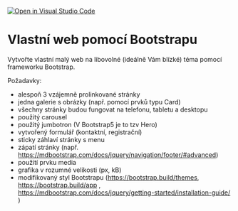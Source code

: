 [![Open in Visual Studio Code](https://classroom.github.com/assets/open-in-vscode-f059dc9a6f8d3a56e377f745f24479a46679e63a5d9fe6f495e02850cd0d8118.svg)](https://classroom.github.com/online_ide?assignment_repo_id=7136112&assignment_repo_type=AssignmentRepo)
# Vlastní web pomocí Bootstrapu

Vytvořte vlastní malý web na libovolné (ideálně Vám blízké) téma pomocí frameworku Bootstrap.

Požadavky:

* alespoň 3 vzájemně prolinkované stránky
* jedna galerie s obrázky (např. pomocí prvků typu Card)
* všechny stránky budou fungovat na telefonu, tabletu a desktopu
* použitý carousel
* použitý jumbotron (V Bootstrap5 je to tzv Hero)
* vytvořený formulář (kontaktní, registrační)
* sticky záhlaví stránky s menu
* zápatí stránky (např. https://mdbootstrap.com/docs/jquery/navigation/footer/#advanced)
* použití prvku media
* grafika v rozumné velikosti (px, kB)
* modifikovaný styl Bootstrapu (https://bootstrap.build/themes, https://bootstrap.build/app , https://mdbootstrap.com/docs/jquery/getting-started/installation-guide/ )
